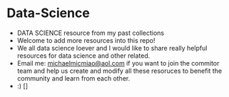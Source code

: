# Data-Science
- DATA SCIENCE resource from my past collections
- Welcome to add more resources into this repo! 
- We all data science loever and I would like to share really helpful resources for data science and other related. 
- Email me: michaelmicmiao@aol.com if you want to join the commitor team and help us create and modify all these resoruces to benefit the community and learn from each other. 
- :) 
[] 
